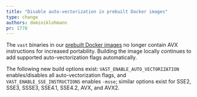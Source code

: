 ```yaml
---
title: "Disable auto-vectorization in prebuilt Docker images"
type: change
authors: dominiklohmann
pr: 1778
---
```


The `vast` binaries in our [prebuilt Docker
images](http://hub.docker.com/r/tenzir/vast) no longer contain AVX instructions
for increased portability. Building the image locally
continues to add supported auto-vectorization flags automatically.

The following new build options exist: `VAST_ENABLE_AUTO_VECTORIZATION`
enables/disables all auto-vectorization flags, and
`VAST_ENABLE_SSE_INSTRUCTIONS` enables `-msse`; similar options exist for SSE2,
SSE3, SSSE3, SSE4.1, SSE4.2, AVX, and AVX2.
